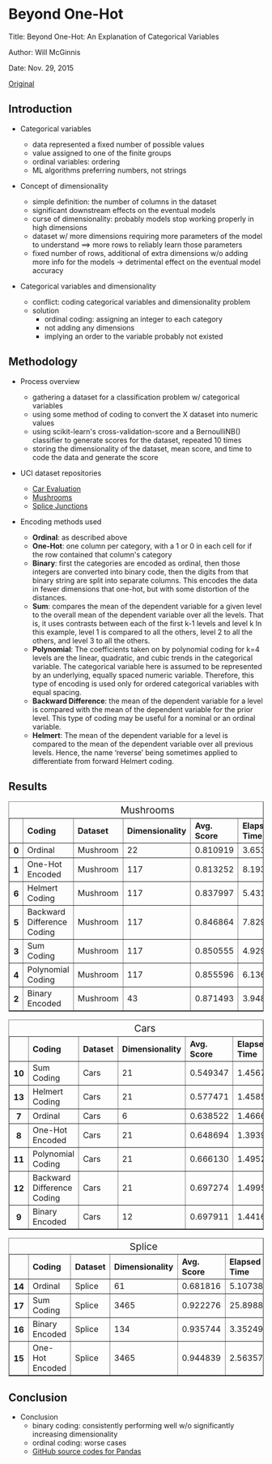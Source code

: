 # Beyond One-Hot

Title: Beyond One-Hot: An Explanation of Categorical Variables

Author: Will McGinnis

Date: Nov. 29, 2015

[Original](http://www.willmcginnis.com/2015/11/29/beyond-one-hot-an-exploration-of-categorical-variables/)


## Introduction

+ Categorical variables
  + data represented a fixed number of possible values
  + value assigned to one of the finite groups
  + ordinal variables: ordering
  + ML algorithms preferring numbers, not strings

+ Concept of dimensionality
  + simple definition: the number of columns in the dataset
  + significant downstream effects on the eventual models
  + curse of dimensionality: probably models stop working properly in high dimensions
  + dataset w/ more dimensions requiring more parameters of the model to understand $\implies$ more rows to reliably learn those parameters
  + fixed number of rows, additional of extra dimensions w/o adding more info for the models $\to$ detrimental effect on the eventual model accuracy

+ Categorical variables and dimensionality
  + conflict: coding categorical variables and dimensionality problem
  + solution
    + ordinal coding: assigning an integer to each category
    + not adding any dimensions
    + implying an order to the variable probably not existed


## Methodology

+ Process overview
  + gathering a dataset for a classification problem w/ categorical variables
  + using some method of coding to convert the X dataset into numeric values
  + using scikit-learn's cross-validation-score and a BernoulliNB() classifier to generate scores for the dataset, repeated 10 times
  + storing the dimensionality of the dataset, mean score, and time to code the data and generate the score

+ UCI dataset repositories
  + [Car Evaluation](https://archive.ics.uci.edu/ml/datasets/Car+Evaluation)
  + [Mushrooms](https://archive.ics.uci.edu/ml/datasets/Mushroom)
  + [Splice Junctions](http://archive.ics.uci.edu/ml/machine-learning-databases/molecular-biology/splice-junction-gene-sequences/)

+ Encoding methods used
  + __Ordinal__: as described above
  + __One-Hot__: one column per category, with a 1 or 0 in each cell for if the row contained that column's category
  + __Binary__: first the categories are encoded as ordinal, then those integers are converted into binary code, then the digits from that binary string are split into separate columns.  This encodes the data in fewer dimensions that one-hot, but with some distortion of the distances.
  + __Sum__: compares the mean of the dependent variable for a given level to the overall mean of the dependent variable over all the levels. That is, it uses contrasts between each of the first k-1 levels and level k In this example, level 1 is compared to all the others, level 2 to all the others, and level 3 to all the others.
  + __Polynomial__: The coefficients taken on by polynomial coding for k=4 levels are the linear, quadratic, and cubic trends in the categorical variable. The categorical variable here is assumed to be represented by an underlying, equally spaced numeric variable. Therefore, this type of encoding is used only for ordered categorical variables with equal spacing.
  + __Backward Difference__: the mean of the dependent variable for a level is compared with the mean of the dependent variable for the prior level. This type of coding may be useful for a nominal or an ordinal variable.
  + __Helmert__: The mean of the dependent variable for a level is compared to the mean of the dependent variable over all previous levels. Hence, the name ‘reverse’ being sometimes applied to differentiate from forward Helmert coding.


## Results

  <table align=center  border="1">
    <caption style="font-size: 1.2em; margin: 0.2em;">Mushrooms</caption>
    <thead>
    <tr style="text-align: left;"><th></th><th>Coding</th><th>Dataset</th><th>Dimensionality</th><th>Avg. Score</th><th>Elapsed Time</th></tr>
    </thead>
    <tbody>
      <tr><th>0</th><td>Ordinal</td><td>Mushroom</td><td>22</td><td>0.810919</td><td>3.653194</td></tr>
      <tr><th>1</th><td>One-Hot Encoded</td><td>Mushroom</td><td>117</td><td>0.813252</td><td>8.193983</td></tr>
      <tr><th>6</th><td>Helmert Coding</td><td>Mushroom</td><td>117</td><td>0.837997</td><td>5.431131</td></tr>
      <tr><th>5</th><td>Backward Difference Coding</td><td>Mushroom</td><td>117</td><td>0.846864</td><td>7.829706</td></tr>
      <tr><th>3</th><td>Sum Coding</td><td>Mushroom</td><td>117</td><td>0.850555</td><td>4.929640</td></tr>
      <tr><th>4</th><td>Polynomial Coding</td><td>Mushroom</td><td>117</td><td>0.855596</td><td>6.136916</td></tr>
      <tr><th>2</th><td>Binary Encoded</td><td>Mushroom</td><td>43</td><td>0.871493</td><td>3.948484</td></tr>
    </tbody>
  </table>

  <table align=center  border="1">
    <caption style="font-size: 1.2em; margin: 0.2em;">Cars</caption>
    <thead>
    <tr style="text-align: left;"><th></th><th>Coding</th><th>Dataset</th><th>Dimensionality</th><th>Avg. Score</th><th>Elapsed Time</th></tr>
    </thead>
    <tbody>
      <tr><th>10</th><td>Sum Coding</td><td>Cars</td><td>21</td><td>0.549347</td><td>1.456738</td></tr>
      <tr><th>13</th><td>Helmert Coding</td><td>Cars</td><td>21</td><td>0.577471</td><td>1.458556</td></tr>
      <tr><th>7</th><td>Ordinal</td><td>Cars</td><td>6</td><td>0.638522</td><td>1.466667</td></tr>
      <tr><th>8</th><td>One-Hot Encoded</td><td>Cars</td><td>21</td><td>0.648694</td><td>1.393966</td></tr>
      <tr><th>11</th><td>Polynomial Coding</td><td>Cars</td><td>21</td><td>0.666130</td><td>1.495264</td></tr>
      <tr><th>12</th><td>Backward Difference Coding</td><td>Cars</td><td>21</td><td>0.697274</td><td>1.499557</td></tr>
      <tr><th>9</th><td>Binary Encoded</td><td>Cars</td><td>12</td><td>0.697911</td><td>1.441609</td></tr>
    </tbody>
  </table>

  <table align=center  border="1">
    <caption style="font-size: 1.2em; margin: 0.2em;">Splice</caption>
  <thead>
  <tr style="text-align: left;"><th></th><th>Coding</th><th>Dataset</th><th>Dimensionality</th><th>Avg. Score</th><th>Elapsed Time</th></tr>
  </thead>
  <tbody>
  <tr><th>14</th><td>Ordinal</td><td>Splice</td><td>61</td><td>0.681816</td><td>5.107389</td></tr>
  <tr><th>17</th><td>Sum Coding</td><td>Splice</td><td>3465</td><td>0.922276</td><td>25.898854</td></tr>
  <tr><th>16</th><td>Binary Encoded</td><td>Splice</td><td>134</td><td>0.935744</td><td>3.352499</td></tr>
  <tr><th>15</th><td>One-Hot Encoded</td><td>Splice</td><td>3465</td><td>0.944839</td><td>2.563578</td></tr>
  </tbody>
  </table>


## Conclusion

+ Conclusion
  + binary coding: consistently performing well w/o significantly increasing dimensionality
  + ordinal coding: worse cases
  + [GitHub source codes for Pandas](https://github.com/wdm0006/categorical_encoding)


